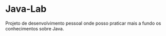 # Java-Lab
Projeto de desenvolvimento pessoal onde posso praticar mais a fundo os conhecimentos sobre Java.
